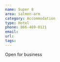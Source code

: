 ```yaml
---
name: Super 8
area: salmon-arm
category: Accommodation
type: Hotel
phone: 866-469-0121
email: 
url: 
tags:
---
```


Open for business